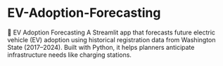 # EV-Adoption-Forecasting
🚗 EV Adoption Forecasting A Streamlit app that forecasts future electric vehicle (EV) adoption using historical registration data from Washington State (2017–2024). Built with Python, it helps planners anticipate infrastructure needs like charging stations.
